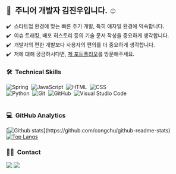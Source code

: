 


## 👋 &nbsp;주니어 개발자 김진우입니다. ☺️

✔️ &nbsp;스타트업 환경에 맞는 빠른 주기 개발, 특히 애자일 환경에 익숙합니다.\
✔️ &nbsp;이슈 트래킹, 배포 히스토리 등의 기술 문서 작성을 중요하게 생각합니다.\
✔️ &nbsp;개발자의 편한 개발보다 사용자의 편의를 더 중요하게 생각합니다.\
✔️ &nbsp;저에 대해 궁금하시다면, <a href="https://www.notion.so/cucus/FullStack-Programmer-12a087212d21471abfce21cb3c347298">제 포트폴리오</a>를 방문해주세요.


### 🛠 &nbsp;Technical Skills
![Spring](https://img.shields.io/badge/-Spring-05122A?style=flat&logo=spring)&nbsp;
![JavaScript](https://img.shields.io/badge/-JavaScript-05122A?style=flat&logo=javascript)&nbsp;
![HTML](https://img.shields.io/badge/-HTML-05122A?style=flat&logo=HTML5)&nbsp;
![CSS](https://img.shields.io/badge/-CSS-05122A?style=flat&logo=CSS3&logoColor=1572B6)&nbsp;\
![Python](https://img.shields.io/badge/-Python-05122A?style=flat&logo=python)&nbsp;
![Git](https://img.shields.io/badge/-Git-05122A?style=flat&logo=git)&nbsp;
![GitHub](https://img.shields.io/badge/-GitHub-05122A?style=flat&logo=github)&nbsp;
![Visual Studio Code](https://img.shields.io/badge/-Visual%20Studio%20Code-05122A?style=flat&logo=visual-studio-code&logoColor=007ACC)&nbsp;\
<br/>

### 💻 &nbsp;GitHub Analytics

[![Github stats](https://github-readme-stats.vercel.app/api?username=congchu&show_icons=true&theme=algolia&include_all_commits=true&count_private=true")](https://github.com/congchu/github-readme-stats)
[![Top Langs](https://github-readme-stats.vercel.app/api/top-langs/?username=congchu&layout=compact&theme=algolia)](https://github.com/jinu12/github-readme-stats)


### 🤝🏻 &nbsp;Contact
<a href="mailto:119kju@gmail.com"><img src="https://img.shields.io/badge/-119kju@gmail.com-D14836?style=flat&logo=Gmail&logoColor=white"/></a>
<a href="https://www.facebook.com/kzkju"><img src="https://img.shields.io/badge/-@kzkju-1877F2?style=flat&logo=Facebook&logoColor=white"/></a>
